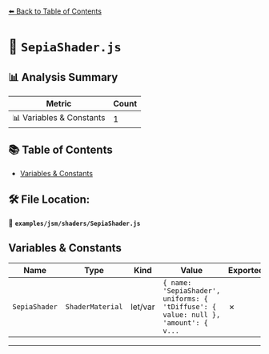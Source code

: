 [⬅️ Back to Table of Contents](../../../index.md)

# 📄 `SepiaShader.js`

## 📊 Analysis Summary

| Metric | Count |
|--------|-------|
| 📊 Variables & Constants | 1 |

## 📚 Table of Contents

- [Variables & Constants](#variables-constants)

## 🛠️ File Location:
📂 **`examples/jsm/shaders/SepiaShader.js`**

## Variables & Constants

| Name | Type | Kind | Value | Exported |
|------|------|------|-------|----------|
| `SepiaShader` | `ShaderMaterial` | let/var | `{ name: 'SepiaShader', uniforms: { 'tDiffuse': { value: null }, 'amount': { v...` | ✗ |


---